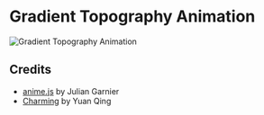 # Gradient Topography Animation
![Gradient Topography Animation](https://tympanus.net/codrops/wp-content/uploads/2018/01/GradientTopographyAnimation_Featured-1.jpg)


## Credits

- [anime.js](http://animejs.com/) by Julian Garnier
- [Charming](https://github.com/yuanqing/charming) by Yuan Qing






